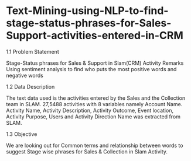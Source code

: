 # Text-Mining-using-NLP-to-find-stage-status-phrases-for-Sales-Support-activities-entered-in-CRM

1.1  Problem Statement

Stage-Status phrases for Sales & Support in Slam(CRM) Activity Remarks
Using sentiment analysis to find who puts the most positive words and negative words

1.2  Data Description

The text data used is the activities entered by the Sales and the Collection team in SLAM. 
27,5488 activities with 8 variables namely Account Name. Activity Name, Activity Description, Activity Outcome, Event location, Activity Purpose, Users and Activity Direction Name was extracted from SLAM. 

1.3 Objective 

We are looking out for Common terms and relationship between words to suggest Stage wise phrases for Sales & Collection in Slam Activity. 
